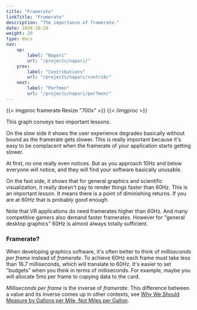 ```yaml
---
title: "Framerate"
linkTitle: "Framerate"
description: "The importance of framerate."
date: 2020-10-28
weight: 20
type: docs
nav:
    up:
        label: "Napari"
        url: "/projects/napari/"
    prev:
        label: "Contributions"
        url: "/projects/napari/contrib/"
    next:
        label: "Perfmon"
        url: "/projects/napari/perfmon/"
---
```


{{< imgproc framerate Resize "700x" >}}
{{< /imgproc >}}

This graph conveys two important lessons.

On the slow side it shows the user experience degrades basically without
bound as the framerate gets slower. This is really important because it's
easy to be complacent when the framerate of your application starts getting
slower.

At first, no one really even notices. But as you approach 10Hz and below
everyone will notice, and they will find your software basically unusable.

On the fast side, it shows that for general graphics and scientific
visualization, it really doesn't pay to render things faster than 60Hz.
This is an important lesson. It means there is a point of diminishing
returns. If you are at 60Hz that is probably good enough.

Note that VR applications do need framerates higher than 60Hz. And many
competitive gamers also demand faster framerates. However for "general
desktop graphics" 60Hz is almost always totally sufficient.

### Framerate?

When developing graphics software, it's often better to think of
_milliseconds per frame_ instead of _framerate_. To achieve 60Hz each frame
must take less than 16.7 milliseconds, which will translate to 60Hz. It's
easier to set ”budgets” when you think in terms of milliseconds. For
example, maybe you will allocate 5ms per frame to copying data to the
card.

_Milliseconds per frame_ is the inverse of _framerate_. This difference
between a value and its inverse comes up in other contexts, see <a
href="https://www.popularmechanics.com/cars/a12367/4324986/">Why We Should
Measure by Gallons per Mile, Not Miles per Gallon</a>.
